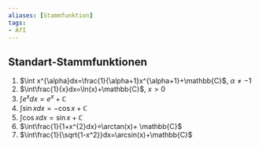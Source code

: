 ```yaml
---
aliases: [Stammfunktion]
tags:
- AfI
---
```

## Standart-Stammfunktionen
1. $\int x^{\alpha}dx=\frac{1}{\alpha+1}x^{\alpha+1}+\mathbb{C}$, $\alpha\neq-1$
2. $\int\frac{1}{x}dx=\ln(x)+\mathbb{C}$, $x>0$
3. $\int e^{x}dx=e^{x}+\mathbb{C}$
4. $\int\sin xdx=-\cos x+\mathbb{C}$
5. $\int\cos x dx = \sin x +\mathbb{C}$
6. $\int\frac{1}{1+x^{2}dx}=\arctan(x)+ \mathbb{C}$
7. $\int\frac{1}{\sqrt{1-x^2}}dx=\arcsin(x)+\mathbb{C}$